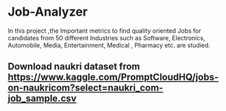 # Job-Analyzer
In this project ,the Important metrics to find quality oriented Jobs for candidates from 50 different Industries such as Software, Electronics, Automobile, Media, Entertainment, Medical , Pharmacy etc. are studied.


## Download naukri dataset from https://www.kaggle.com/PromptCloudHQ/jobs-on-naukricom?select=naukri_com-job_sample.csv
